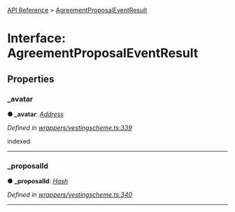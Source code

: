 [API Reference](../README.md) > [AgreementProposalEventResult](../interfaces/AgreementProposalEventResult.md)



# Interface: AgreementProposalEventResult


## Properties
<a id="_avatar"></a>

###  _avatar

**●  _avatar**:  *[Address](../#Address)* 

*Defined in [wrappers/vestingscheme.ts:339](https://github.com/daostack/arc.js/blob/42de6847/lib/wrappers/vestingscheme.ts#L339)*



indexed




___

<a id="_proposalId"></a>

###  _proposalId

**●  _proposalId**:  *[Hash](../#Hash)* 

*Defined in [wrappers/vestingscheme.ts:340](https://github.com/daostack/arc.js/blob/42de6847/lib/wrappers/vestingscheme.ts#L340)*





___


